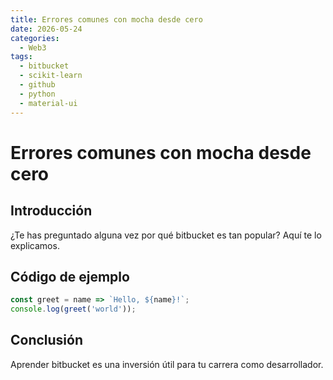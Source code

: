 ```yaml
---
title: Errores comunes con mocha desde cero
date: 2026-05-24
categories:
  - Web3
tags:
  - bitbucket
  - scikit-learn
  - github
  - python
  - material-ui
---
```


# Errores comunes con mocha desde cero

## Introducción

¿Te has preguntado alguna vez por qué bitbucket es tan popular? Aquí te lo explicamos.

## Código de ejemplo

```javascript
const greet = name => `Hello, ${name}!`;
console.log(greet('world'));
```

## Conclusión

Aprender bitbucket es una inversión útil para tu carrera como desarrollador.